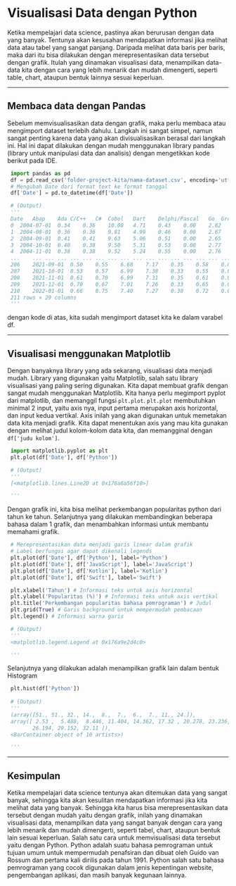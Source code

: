 # Visualisasi Data dengan Python
Ketika mempelajari data science, pastinya akan berurusan dengan data yang banyak. Tentunya akan kesusahan mendapatkan informasi jika melihat data atau tabel yang sangat panjang. Daripada melihat data baris per baris, maka dari itu bisa dilakukan dengan merepresentasikan data tersebut dengan grafik. Itulah yang dinamakan visualisasi data, menampilkan data-data kita dengan cara yang lebih menarik dan mudah dimengerti, seperti table, chart, ataupun bentuk lainnya sesuai keperluan.

---

## Membaca data dengan Pandas
Sebelum memvisualisasikan data dengan grafik, maka perlu membaca atau mengimport dataset terlebih dahulu. Langkah ini sangat simpel, namun sangat penting karena data yang akan divisualisasikan berasal dari langkah ini. Hal ini dapat dilakukan dengan mudah menggunakan library pandas (library untuk manipulasi data dan analisis) dengan mengetikkan kode berikut pada IDE.

```python
 import pandas as pd
 df = pd.read_csv('folder-project-kita/nama-dataset.csv', encoding='utf-8')
 # Mengubah Date dari format text ke format tanggal
 df['Date'] = pd.to_datetime(df['Date'])

 # (Output)
 '''
 Date	Abap	Ada	C/C++	C#	Cobol	Dart	Delphi/Pascal	Go	Groovy	...	PHP	Python	R	Ruby	Rust	Scala	Swift	TypeScript	VBA	Visual Basic
 0	2004-07-01	0.34	0.36	10.08	4.71	0.43	0.00	2.82	0.00	0.03	...	18.75	2. 53	0.39	0.33	0.08	0.03	0.00	0.00	1.44	8.56
 1	2004-08-01	0.36	0.36	9.81	4.99	0.46	0.00	2.67	0.00	0.07	...	19.26	2. 64	0.41	0.40	0.09	0.03	0.00	0.00	1.46	8.57
 2	2004-09-01	0.41	0.41	9.63	5.06	0.51	0.00	2.65	0.00	0.08	...	19.49	2. 72	0.40	0.41	0.10	0.03	0.00	0.00	1.55	8.41
 3	2004-10-01	0.40	0.38	9.50	5.31	0.53	0.00	2.77	0.00	0.09	...	19.34	2. 92	0.42	0.46	0.11	0.04	0.00	0.00	1.61	8.49
 4	2004-11-01	0.38	0.38	9.52	5.24	0.55	0.00	2.76	0.00	0.07	...	19.43	2. 84	0.41	0.45	0.13	0.04	0.00	0.00	1.50	8.24
 ...	...	...	...	...	...	...	...	...	...	...	...	...	...	...	...	...	...	...	...	...	...
 206	2021-09-01	0.50	0.55	6.68	7.17	0.35	0.58	0.00	1.57	0.47	...	6.37	30. 11	3.93	1.01	0.77	0.49	1.64	1.59	1.27	0.72
 207	2021-10-01	0.53	0.57	6.99	7.38	0.33	0.55	0.00	1.54	0.52	...	6.28	30. 14	3.73	0.98	0.74	0.49	1.61	1.59	1.28	0.75
 208	2021-11-01	0.61	0.70	6.99	7.31	0.35	0.61	0.00	1.42	0.52	...	6.19	30. 05	3.80	1.00	0.82	0.54	1.70	1.63	1.37	0.76
 209	2021-12-01	0.70	0.67	7.01	7.26	0.33	0.65	0.00	1.35	0.49	...	6.24	29. 60	4.11	1.03	0.84	0.55	1.64	1.66	1.25	0.71
 210	2022-01-01	0.66	0.75	7.40	7.27	0.30	0.72	0.00	1.19	0.48	...	6.06	28. 74	4.19	1.07	0.98	0.48	1.91	1.74	1.14	0.64
 211 rows × 29 columns
 '''
 ```

dengan kode di atas, kita sudah mengimport dataset kita ke dalam varabel df.

---
## Visualisasi menggunakan Matplotlib
Dengan banyaknya library yang ada sekarang, visualisasi data menjadi mudah. Library yang digunakan yaitu Matplotlib, salah satu library visualisasi yang paling sering digunakan. Kita dapat membuat grafik dengan sangat mudah menggunakan Matplotlib. Kita hanya perlu megimport pyplot dari matplotlib, dan memanggil fungsi ``plt.plot``. ``plt.plot`` membutuhkan minimal 2 input, yaitu axis nya, input pertama merupakan axis horizontal, dan input kedua vertikal. Axis inilah yang akan digunakan untuk memetakan data kita menjadi grafik. Kita dapat menentukan axis yang mau kita gunakan dengan melihat judul kolom-kolom data kita, dan memangginal dengan ``df['judu kolom']``.

```python
 import matplotlib.pyplot as plt
 plt.plot(df['Date'], df['Python'])

 # (Output)
 '''
 [<matplotlib.lines.Line2D at 0x176a6a56f10>]

 '''
 ```

Dengan grafik ini, kita bisa melihat perkembangan popularitas python dari tahun ke tahun. Selanjutnya yang dilakukan membandingkan beberapa bahasa dalam 1 grafik, dan menambahkan informasi untuk membantu memahami grafik.

```python
 # Merepresentasikan data menjadi garis linear dalam grafik
 # Label berfungsi agar dapat dikenali legends
 plt.plot(df['Date'], df['Python'], label='Python')
 plt.plot(df['Date'], df['JavaScript'], label='JavaScript')
 plt.plot(df['Date'], df['Kotlin'], label='Kotlin')
 plt.plot(df['Date'], df['Swift'], label='Swift')

 plt.xlabel('Tahun') # Informasi teks untuk axis horizontal
 plt.ylabel('Popularitas (%)') # Informasi teks untuk axis vertikal
 plt.title('Perkembangan popularitas bahasa pemrograman') # Judul
 plt.grid(True) # Garis background untuk mempermudah pembacaan
 plt.legend() # Informasi warna garis

 # (Output)
 '''
 <matplotlib.legend.Legend at 0x176a9e2d4c0>

 '''
 ```

Selanjutnya yang dilakukan adalah menampilkan grafik lain dalam bentuk Histogram
```python
 plt.hist(df['Python'])
 
 # (Output)
 '''
 (array([51., 51., 32., 14.,  8.,  7.,  6.,  7., 11., 24.]),
 array([ 2.53 ,  5.488,  8.446, 11.404, 14.362, 17.32 , 20.278, 23.236,
        26.194, 29.152, 32.11 ]),
 <BarContainer object of 10 artists>)

 '''
 ```

---
## Kesimpulan
Ketika mempelajari data science tentunya akan ditemukan data yang sangat banyak, sehingga kita akan kesulitan mendapatkan informasi jika kita melihat data yang banyak. Sehingga kita harus bisa merepresentasikan data tersebut dengan mudah yaitu dengan grafik, inilah yang dinamakan visualisasi data, menampilkan data yang sangat banyak dengan cara yang lebih menarik dan mudah dimengerti, seperti tabel, chart, ataupun bentuk lain sesuai keperluan. Salah satu cara untuk memvisualisasi data tersebut yaitu dengan Python. Python adalah suatu bahasa pemrograman untuk tujuan umum untuk mempermudah penafsiran dan dibuat oleh Guido van Rossum dan pertama kali dirilis pada tahun 1991. Python salah satu bahasa pemrograman yang cocok digunakan dalam jenis kepentingan website, pengembangan aplikasi, dan masih banyak kegunaan lainnya.